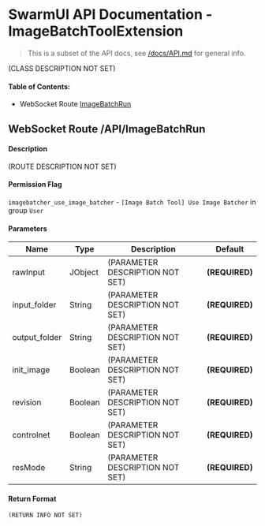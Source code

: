 # SwarmUI API Documentation - ImageBatchToolExtension

> This is a subset of the API docs, see [/docs/API.md](/docs/API.md) for general info.

(CLASS DESCRIPTION NOT SET)

#### Table of Contents:

- WebSocket Route [ImageBatchRun](#websocket-route-apiimagebatchrun)

## WebSocket Route /API/ImageBatchRun

#### Description

(ROUTE DESCRIPTION NOT SET)

#### Permission Flag

`imagebatcher_use_image_batcher` - `[Image Batch Tool] Use Image Batcher` in group `User`

#### Parameters

| Name | Type | Description | Default |
| --- | --- | --- | --- |
| rawInput | JObject | (PARAMETER DESCRIPTION NOT SET) | **(REQUIRED)** |
| input_folder | String | (PARAMETER DESCRIPTION NOT SET) | **(REQUIRED)** |
| output_folder | String | (PARAMETER DESCRIPTION NOT SET) | **(REQUIRED)** |
| init_image | Boolean | (PARAMETER DESCRIPTION NOT SET) | **(REQUIRED)** |
| revision | Boolean | (PARAMETER DESCRIPTION NOT SET) | **(REQUIRED)** |
| controlnet | Boolean | (PARAMETER DESCRIPTION NOT SET) | **(REQUIRED)** |
| resMode | String | (PARAMETER DESCRIPTION NOT SET) | **(REQUIRED)** |

#### Return Format

```js
(RETURN INFO NOT SET)
```

